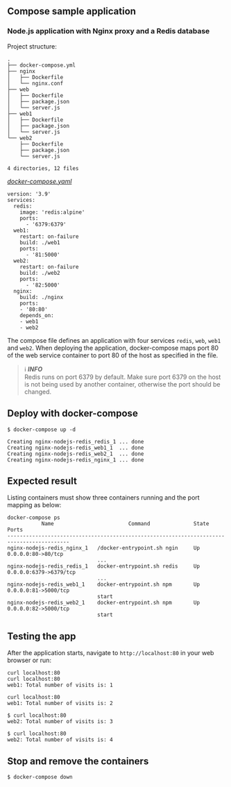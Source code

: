 ## Compose sample application

### Node.js application with Nginx proxy and a Redis database

Project structure:
```
.
├── docker-compose.yml
├── nginx
│   ├── Dockerfile
│   └── nginx.conf
├── web
│   ├── Dockerfile
│   ├── package.json
│   └── server.js
├── web1
│   ├── Dockerfile
│   ├── package.json
│   └── server.js
└── web2
    ├── Dockerfile
    ├── package.json
    └── server.js

4 directories, 12 files
```

[_docker-compose.yaml_](docker-compose.yaml)
```
version: '3.9'
services:
  redis:
    image: 'redis:alpine'
    ports:
      - '6379:6379'
  web1:
    restart: on-failure
    build: ./web1
    ports:
      - '81:5000'
  web2:
    restart: on-failure
    build: ./web2
    ports:
      - '82:5000'
  nginx:
    build: ./nginx
    ports:
    - '80:80'
    depends_on:
    - web1
    - web2
```
The compose file defines an application with four services `redis`, `web`, `web1` and `web2`.
When deploying the application, docker-compose maps port 80 of the web service container to port 80 of the host as specified in the file.


> ℹ️ **_INFO_**  
> Redis runs on port 6379 by default. Make sure port 6379 on the host is not being used by another container, otherwise the port should be changed.

## Deploy with docker-compose

```
$ docker-compose up -d
```
```
Creating nginx-nodejs-redis_redis_1 ... done
Creating nginx-nodejs-redis_web1_1  ... done
Creating nginx-nodejs-redis_web2_1  ... done
Creating nginx-nodejs-redis_nginx_1 ... done
```


## Expected result

Listing containers must show three containers running and the port mapping as below:


```
docker-compose ps
           Name                        Command              State           Ports         
------------------------------------------------------------------------------------------
nginx-nodejs-redis_nginx_1   /docker-entrypoint.sh ngin     Up      0.0.0.0:80->80/tcp    
                             ...                                                          
nginx-nodejs-redis_redis_1   docker-entrypoint.sh redis     Up      0.0.0.0:6379->6379/tcp
                             ...                                                          
nginx-nodejs-redis_web1_1    docker-entrypoint.sh npm       Up      0.0.0.0:81->5000/tcp  
                             start                                                        
nginx-nodejs-redis_web2_1    docker-entrypoint.sh npm       Up      0.0.0.0:82->5000/tcp  
                             start   
```

## Testing the app

After the application starts, navigate to `http://localhost:80` in your web browser or run:

```
curl localhost:80
curl localhost:80
web1: Total number of visits is: 1
```

```
curl localhost:80
web1: Total number of visits is: 2
```
```
$ curl localhost:80
web2: Total number of visits is: 3
```

```
$ curl localhost:80
web2: Total number of visits is: 4
``` 


## Stop and remove the containers

```
$ docker-compose down
```

